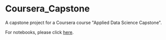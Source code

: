 # Coursera_Capstone
A capstone project for a Coursera course "Applied Data Science Capstone".

For notebooks, please click [here](https://sunilkunchoor.github.io/Coursera_Applied_Data_Science_Capstone/).